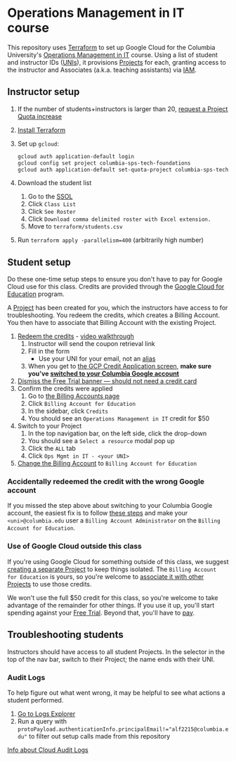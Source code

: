 # Operations Management in IT course

This repository uses [Terraform](https://www.terraform.io/) to set up Google Cloud for the Columbia University's [Operations Management in IT](https://doc.sis.columbia.edu/#subj/TMGT/PS5120-20241-001/) course. Using a list of student and instructor IDs ([UNIs](https://www.cuit.columbia.edu/my-uni)), it provisions [Projects](https://cloud.google.com/docs/overview#projects) for each, granting access to the instructor and Associates (a.k.a. teaching assistants) via [IAM](https://cloud.google.com/security/products/iam).

## Instructor setup

1. If the number of students+instructors is larger than 20, [request a Project Quota increase](https://support.google.com/code/contact/project_quota_increase)
1. [Install Terraform](https://developer.hashicorp.com/terraform/install)
1. Set up `gcloud`:

   ```sh
   gcloud auth application-default login
   gcloud config set project columbia-sps-tech-foundations
   gcloud auth application-default set-quota-project columbia-sps-tech-foundations
   ```

1. Download the student list
   1. Go to the [SSOL](https://ssol.columbia.edu/)
   1. Click `Class List`
   1. Click `See Roster`
   1. Click `Download comma delimited roster with Excel extension.`
   1. Move to `terraform/students.csv`
1. Run `terraform apply -parallelism=400` (arbitrarily high number)

## Student setup

Do these one-time setup steps to ensure you don't have to pay for Google Cloud use for this class. Credits are provided through the [Google Cloud for Education](https://cloud.google.com/edu/faculty) program.

A [Project](https://cloud.google.com/docs/overview#projects) has been created for you, which the instructors have access to for troubleshooting. You redeem the credits, which creates a Billing Account. You then have to associate that Billing Account with the existing Project.

1. [Redeem the credits](https://cloud.google.com/billing/docs/how-to/edu-grants#redeem) - [video walkthrough](https://www.youtube.com/watch?v=2AnX7BX-qew)
   1. Instructor will send the coupon retrieval link
   1. Fill in the form
      - Use your UNI for your email, not an [alias](https://www.cuit.columbia.edu/email/email-aliases)
   1. When you get to [the GCP Credit Application screen](https://console.cloud.google.com/education), **make sure you've [switched to your Columbia Google account](https://support.google.com/docs/answer/2405894)**
1. [Dismiss the Free Trial banner — should not need a credit card](https://services.google.com/fh/files/helpcenter/cloud_edu_free_trial_warning.pdf)
1. Confirm the credits were applied
   1. Go to [the Billing Accounts page](https://console.cloud.google.com/billing?organizationId=819335046878)
   1. Click `Billing Account for Education`
   1. In the sidebar, click `Credits`
   1. You should see an `Operations Management in IT` credit for $50
1. Switch to your Project
   1. In the top navigation bar, on the left side, click the drop-down
   1. You should see a `Select a resource` modal pop up
   1. Click the `ALL` tab
   1. Click `Ops Mgmt in IT - <your UNI>`
1. [Change the Billing Account](https://cloud.google.com/billing/docs/how-to/modify-project#how-to-change-ba) to `Billing Account for Education`

### Accidentally redeemed the credit with the wrong Google account

If you missed the step above about switching to your Columbia Google account, the easiest fix is to follow [these steps](https://cloud.google.com/billing/docs/how-to/grant-access-to-billing#update-cloud-billing-permissions) and make your `<uni>@columbia.edu` user a `Billing Account Administrator` on the `Billing Account for Education`.

### Use of Google Cloud outside this class

If you're using Google Cloud for something outside of this class, we suggest [creating a separate Project](https://cloud.google.com/resource-manager/docs/creating-managing-projects) to keep things isolated. The `Billing Account for Education` is yours, so you're welcome to [associate it with other Projects](https://cloud.google.com/billing/docs/how-to/modify-project#how-to-change-ba) to use those credits.

We won't use the full $50 credit for this class, so you're welcome to take advantage of the remainder for other things. If you use it up, you'll start spending against your [Free Trial](https://cloud.google.com/free). Beyond that, you'll have to [pay](https://cloud.google.com/billing/docs/how-to/payment-methods).

## Troubleshooting students

Instructors should have access to all student Projects. In the selector in the top of the nav bar, switch to their Project; the name ends with their UNI.

### Audit Logs

To help figure out what went wrong, it may be helpful to see what actions a student performed.

1. [Go to Logs Explorer](https://console.cloud.google.com/logs/query;query=protoPayload.authenticationInfo.principalEmail!%3D%22alf2215@columbia.edu%22;duration=P7D)
1. Run a query with `protoPayload.authenticationInfo.principalEmail!="alf2215@columbia.edu"` to filter out setup calls made from this repository

[Info about Cloud Audit Logs](https://cloud.google.com/logging/docs/audit)
